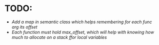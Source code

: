 # TODO:
- *Add a map in semantic class which helps remembering for each func arg its offset*
- *Each function must hold max_offset, which will help with knowing how much to allocate on a stack ffor local variables*
